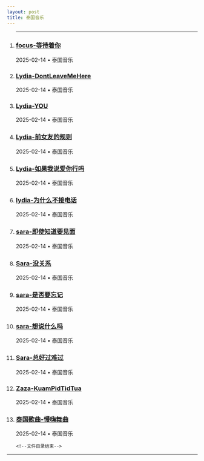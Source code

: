 ```yaml
---
layout: post
title: 泰国音乐
---
```

<ol class="time-line">
    <hr />
    <!--文件目录 -->
<li><h3 class="time-line-title"><a href="{{ site.baseurl }}/music/thai/1060001.html" target="_blank">focus-等待着你</a></h3><div class="time-line-mate"><time datetime="2025-02-14 00:00:00 +0800" class="post-list__meta--date date">2025-02-14</time> &#8226; <span class="post-list__meta--tags tags">泰国音乐</span></div></li>
<li><h3 class="time-line-title"><a href="{{ site.baseurl }}/music/thai/1060002.html" target="_blank">Lydia-DontLeaveMeHere</a></h3><div class="time-line-mate"><time datetime="2025-02-14 00:00:00 +0800" class="post-list__meta--date date">2025-02-14</time> &#8226; <span class="post-list__meta--tags tags">泰国音乐</span></div></li>
<li><h3 class="time-line-title"><a href="{{ site.baseurl }}/music/thai/1060003.html" target="_blank">Lydia-YOU</a></h3><div class="time-line-mate"><time datetime="2025-02-14 00:00:00 +0800" class="post-list__meta--date date">2025-02-14</time> &#8226; <span class="post-list__meta--tags tags">泰国音乐</span></div></li>
<li><h3 class="time-line-title"><a href="{{ site.baseurl }}/music/thai/1060004.html" target="_blank">Lydia-前女友的规则</a></h3><div class="time-line-mate"><time datetime="2025-02-14 00:00:00 +0800" class="post-list__meta--date date">2025-02-14</time> &#8226; <span class="post-list__meta--tags tags">泰国音乐</span></div></li>
<li><h3 class="time-line-title"><a href="{{ site.baseurl }}/music/thai/1060005.html" target="_blank">Lydia-如果我说爱你行吗</a></h3><div class="time-line-mate"><time datetime="2025-02-14 00:00:00 +0800" class="post-list__meta--date date">2025-02-14</time> &#8226; <span class="post-list__meta--tags tags">泰国音乐</span></div></li>
<li><h3 class="time-line-title"><a href="{{ site.baseurl }}/music/thai/1060006.html" target="_blank">lydia-为什么不接电话</a></h3><div class="time-line-mate"><time datetime="2025-02-14 00:00:00 +0800" class="post-list__meta--date date">2025-02-14</time> &#8226; <span class="post-list__meta--tags tags">泰国音乐</span></div></li>
<li><h3 class="time-line-title"><a href="{{ site.baseurl }}/music/thai/1060007.html" target="_blank">sara-即使知道要见面</a></h3><div class="time-line-mate"><time datetime="2025-02-14 00:00:00 +0800" class="post-list__meta--date date">2025-02-14</time> &#8226; <span class="post-list__meta--tags tags">泰国音乐</span></div></li>
<li><h3 class="time-line-title"><a href="{{ site.baseurl }}/music/thai/1060008.html" target="_blank">Sara-没关系</a></h3><div class="time-line-mate"><time datetime="2025-02-14 00:00:00 +0800" class="post-list__meta--date date">2025-02-14</time> &#8226; <span class="post-list__meta--tags tags">泰国音乐</span></div></li>
<li><h3 class="time-line-title"><a href="{{ site.baseurl }}/music/thai/1060009.html" target="_blank">sara-是否要忘记</a></h3><div class="time-line-mate"><time datetime="2025-02-14 00:00:00 +0800" class="post-list__meta--date date">2025-02-14</time> &#8226; <span class="post-list__meta--tags tags">泰国音乐</span></div></li>
<li><h3 class="time-line-title"><a href="{{ site.baseurl }}/music/thai/1060010.html" target="_blank">sara-想说什么吗</a></h3><div class="time-line-mate"><time datetime="2025-02-14 00:00:00 +0800" class="post-list__meta--date date">2025-02-14</time> &#8226; <span class="post-list__meta--tags tags">泰国音乐</span></div></li>
<li><h3 class="time-line-title"><a href="{{ site.baseurl }}/music/thai/1060011.html" target="_blank">Sara-总好过难过</a></h3><div class="time-line-mate"><time datetime="2025-02-14 00:00:00 +0800" class="post-list__meta--date date">2025-02-14</time> &#8226; <span class="post-list__meta--tags tags">泰国音乐</span></div></li>
<li><h3 class="time-line-title"><a href="{{ site.baseurl }}/music/thai/1060012.html" target="_blank">Zaza-KuamPidTidTua</a></h3><div class="time-line-mate"><time datetime="2025-02-14 00:00:00 +0800" class="post-list__meta--date date">2025-02-14</time> &#8226; <span class="post-list__meta--tags tags">泰国音乐</span></div></li>
<li><h3 class="time-line-title"><a href="{{ site.baseurl }}/music/thai/1060013.html" target="_blank">泰国歌曲-慢嗨舞曲</a></h3><div class="time-line-mate"><time datetime="2025-02-14 00:00:00 +0800" class="post-list__meta--date date">2025-02-14</time> &#8226; <span class="post-list__meta--tags tags">泰国音乐</span></div></li>

 
    <!--文件目录结束-->
  </ol>
<hr>